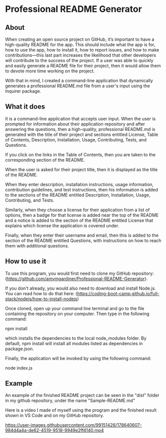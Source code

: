 # Professional README Generator

## About

When creating an open source project on GitHub, it’s important to have a high-quality README for the app. This should include what the app is for, how to use the app, how to install it, how to report issues, and how to make contributions—this last part increases the likelihood that other developers will contribute to the success of the project. If a user was able to quickly and easily generate a README file for their project, then it would allow them to devote more time working on the project.

With that in mind, I created a command-line application that dynamically generates a professional README.md file from a user's input using the Inquirer package.

## What it does

It is a command-line application that accepts user input. When the user is prompted for information about their application repository and after answering the questions, then a high-quality, professional README.md is generated with the title of their project and sections entitled License, Table of Contents, Description, Installation, Usage, Contributing, Tests, and Questions.

If you click on the links in the Table of Contents, then you are taken to the corresponding section of the README.

When the user is asked for their project title, then it is displayed as the title of the README.

When they enter description, installation instructions, usage information, contribution guidelines, and test instructions, then his information is added to the sections of the README entitled Description, Installation, Usage, Contributing, and Tests.

Similarly, when they choose a license for their application from a list of options, then a badge for that license is added near the top of the README and a notice is added to the section of the README entitled License that explains which license the application is covered under.

Finally, when they enter their username and email, then this is added to the section of the README entitled Questions, with instructions on how to reach them with additional questions.

## How to use it

To use this program, you would first need to clone my GitHub repository:
(https://github.com/amymgardiner/Professional-README-Generator).

If you don't already, you would also need to download and install Node.js. You can read how to do that here:
(https://coding-boot-camp.github.io/full-stack/nodejs/how-to-install-nodejs)

Once cloned, open up your command line terminal and go to the file containing the repository on your computer. Then type in the following command:

npm install

which installs the dependencies to the local node_modules folder. By default, npm install will install all modules listed as dependencies in package.json.

Finally, the application will be invoked by using the following command:

node index.js

## Example

An example of the finished README project can be seen in the "dist" folder in my github repository, under the name "Sample-README.md"

Here is a video I made of myself using the program and the finished result shown in VS Code and on my GitHub repository.

https://user-images.githubusercontent.com/99151426/178640607-984d4a4a-de62-4519-9518-9949e2ff4140.mp4
